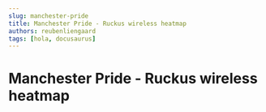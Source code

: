 ```yaml
---
slug: manchester-pride
title: Manchester Pride - Ruckus wireless heatmap
authors: reubenliengaard
tags: [hola, docusaurus]
---
```


# Manchester Pride - Ruckus wireless heatmap
